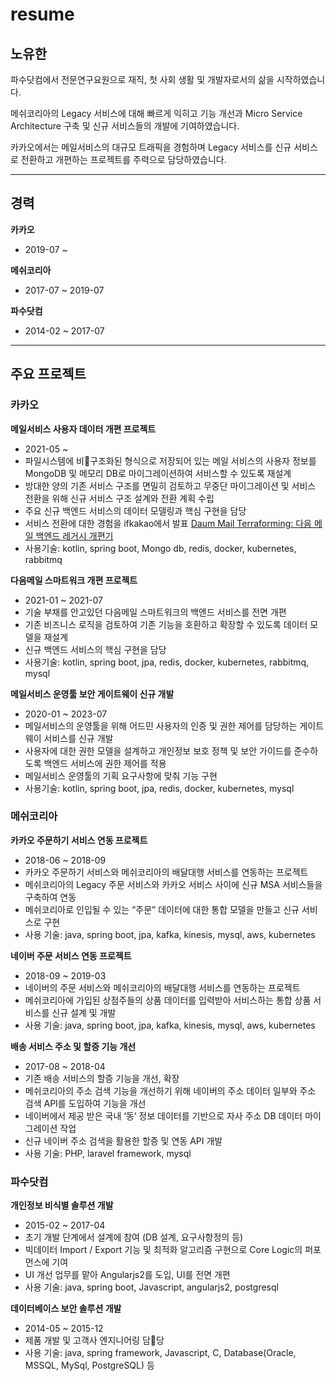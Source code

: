 # resume

## 노유한

파수닷컴에서 전문연구요원으로 재직, 첫 사회 생활 및 개발자로서의 삶을 시작하였습니다.

메쉬코리아의 Legacy 서비스에 대해 빠르게 익히고 기능 개선과 Micro Service Architecture 구축 및 신규 서비스들의 개발에 기여하였습니다.

카카오에서는 메일서비스의 대규모 트래픽을 경험하며 Legacy 서비스를 신규 서비스로 전환하고 개편하는 프로젝트를 주력으로 담당하였습니다.

---

## 경력 
**카카오**
* 2019-07 ~

**메쉬코리아**
* 2017-07 ~ 2019-07

**파수닷컴**
* 2014-02 ~ 2017-07

---
## 주요 프로젝트

### 카카오
**메일서비스 사용자 데이터 개편 프로젝트**
* 2021-05 ~ 
* 파일시스템에 비구조화된 형식으로 저장되어 있는 메일 서비스의 사용자 정보를 MongoDB 및 메모리 DB로 마이그레이션하여 서비스할 수 있도록 재설계
* 방대한 양의 기존 서비스 구조를 면밀히 검토하고 무중단 마이그레이션 및 서비스 전환을 위해 신규 서비스 구조 설계와 전환 계획 수립
* 주요 신규 백엔드 서비스의 데이터 모델링과 핵심 구현을 담당
* 서비스 전환에 대한 경험을 ifkakao에서 발표  [Daum Mail Terraforming: 다음 메일 백엔드 레거시 개편기](https://tech.kakao.com/2021/11/03/preview-backend-ifkakao2021/) 
* 사용기술: kotlin, spring boot, Mongo db, redis, docker, kubernetes, rabbitmq

**다음메일 스마트워크 개편 프로젝트**
* 2021-01 ~ 2021-07
* 기술 부채를 안고있던 다음메일 스마트워크의 백엔드 서비스를 전면 개편
* 기존 비즈니스 로직을 검토하여 기존 기능을 호환하고 확장할 수 있도록 데이터 모델을 재설계
* 신규 백엔드 서비스의 핵심 구현을 담당
* 사용기술: kotlin, spring boot, jpa, redis, docker, kubernetes, rabbitmq, mysql

**메일서비스 운영툴 보안 게이트웨이 신규 개발**
* 2020-01 ~ 2023-07
* 메일서비스의 운영툴을 위해 어드민 사용자의 인증 및 권한 제어를 담당하는 게이트웨이 서비스를 신규 개발
* 사용자에 대한 권한 모델을 설계하고 개인정보 보호 정책 및 보안 가이드를 준수하도록 백엔드 서비스에 권한 제어를 적용
* 메일서비스 운영툴의 기획 요구사항에 맞춰 기능 구현
* 사용기술: kotlin, spring boot, jpa, redis, docker, kubernetes, mysql

### 메쉬코리아
**카카오 주문하기 서비스 연동 프로젝트**
* 2018-06 ~ 2018-09
* 카카오 주문하기 서비스와 메쉬코리아의 배달대행 서비스를 연동하는 프로젝트
* 메쉬코리아의 Legacy 주문 서비스와 카카오 서비스 사이에 신규 MSA 서비스들을 구축하여 연동
* 메쉬코리아로 인입될 수 있는 “주문” 데이터에 대한 통합 모델을 만들고 신규 서비스로 구현 
* 사용 기술: java, spring boot, jpa, kafka, kinesis, mysql, aws, kubernetes

**네이버 주문 서비스 연동 프로젝트**
* 2018-09 ~ 2019-03
* 네이버의 주문 서비스와 메쉬코리아의 배달대행 서비스를 연동하는 프로젝트
* 메쉬코리아에 가입된 상점주들의 상품 데이터를 입력받아 서비스하는 통합 상품 서비스를 신규 설계 및 개발
* 사용 기술: java, spring boot, jpa, kafka, kinesis, mysql, aws, kubernetes

**배송 서비스 주소 및 할증 기능 개선**
* 2017-08 ~ 2018-04
* 기존 배송 서비스의 할증 기능을 개선, 확장
* 메쉬코리아의 주소 검색 기능을 개선하기 위해 네이버의 주소 데이터 일부와 주소 검색 API를 도입하여 기능을 개선
* 네이버에서 제공 받은 국내 ‘동’ 정보 데이터를 기반으로 자사 주소 DB 데이터 마이그레이션 작업
* 신규 네이버 주소 검색을 활용한 할증 및 연동 API 개발 
* 사용 기술: PHP, laravel framework, mysql

### 파수닷컴
**개인정보 비식별 솔루션 개발**
* 2015-02 ~ 2017-04
* 초기 개발 단계에서 설계에 참여 (DB 설계, 요구사항정의 등)
* 빅데이터 Import / Export 기능 및 최적화 알고리즘 구현으로 Core Logic의 퍼포먼스에 기여
* UI 개선 업무를 맡아 Angularjs2를 도입, UI를 전면 개편
* 사용 기술: java, spring boot, Javascript, angularjs2, postgresql

**데이터베이스 보안 솔루션 개발**
* 2014-05 ~ 2015-12
* 제품 개발 및 고객사 엔지니어링 담당
* 사용 기술: java, spring framework, Javascript, C, Database(Oracle, MSSQL, MySql, PostgreSQL) 등

